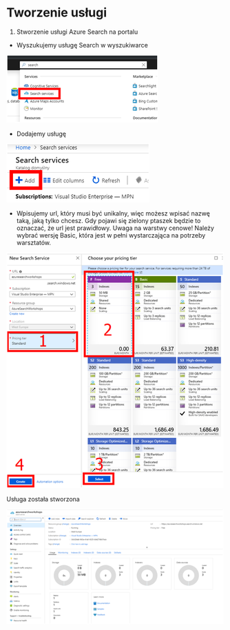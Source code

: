 # Tworzenie usługi

1. Stworzenie usługi Azure Search na portalu

* Wyszukujemy usługę Search w wyszukiwarce

![](../../.gitbook/assets/image%20%2859%29.png)

* Dodajemy usługę

![](../../.gitbook/assets/image%20%2858%29.png)

* Wpisujemy url, który musi być unikalny, więc możesz wpisać nazwę taką, jaką tylko chcesz. Gdy pojawi się zielony ptaszek będzie to oznaczać, że url jest prawidłowy. Uwaga na warstwy cenowe! Należy wybrać wersję Basic, która jest w pełni wystarczająca na potrzeby warsztatów.

![](../../.gitbook/assets/image%20%2811%29.png)

Usługa została stworzona

![](../../.gitbook/assets/image%20%2822%29.png)

